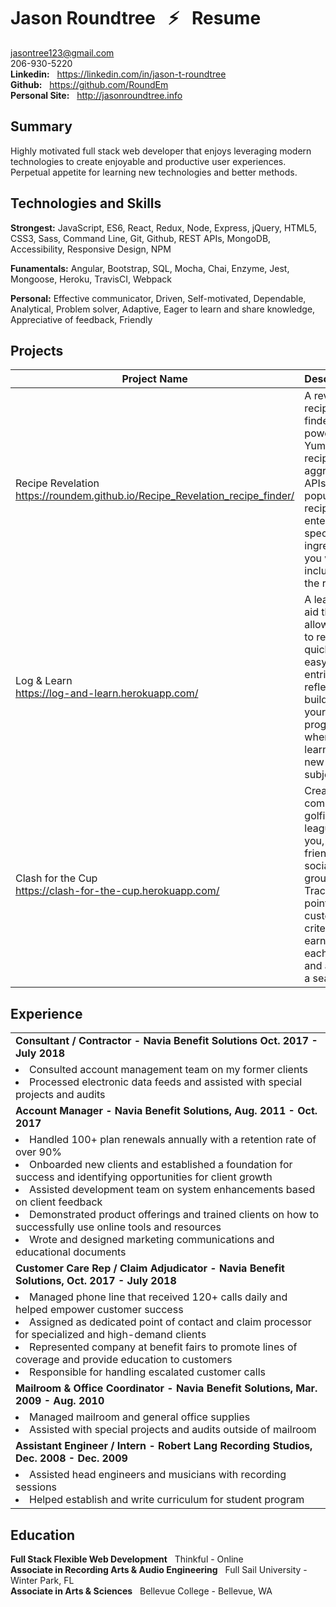 # Jason Roundtree &nbsp; :zap: &nbsp; Resume
jasontree123@gmail.com  
206-930-5220  
__Linkedin:__ &nbsp; https://linkedin.com/in/jason-t-roundtree  
__Github:__ &nbsp; https://github.com/RoundEm  
__Personal Site:__ &nbsp; http://jasonroundtree.info

## Summary

Highly motivated full stack web developer that enjoys leveraging modern technologies to create enjoyable and productive user experiences. Perpetual appetite for learning new technologies and better methods.

## Technologies and Skills

__Strongest:__  JavaScript, ES6, React, Redux, Node, Express, jQuery, HTML5, CSS3, Sass, Command Line, Git, Github, REST APIs, MongoDB, Accessibility, Responsive Design, NPM  

__Funamentals:__  Angular, Bootstrap, SQL, Mocha, Chai, Enzyme, Jest, Mongoose, Heroku, TravisCI, Webpack  

__Personal:__  Effective communicator, Driven, Self-motivated, Dependable, Analytical, Problem solver, Adaptive, Eager to learn and share knowledge, Appreciative of feedback, Friendly

## Projects

Project Name | Description | Built With
-------------|-------------|-----------
Recipe Revelation <br /> https://roundem.github.io/Recipe_Revelation_recipe_finder/ | A reverse recipe finder powered by Yummly’s recipe aggregator APIs. Find popular recipes by entering specific ingredients you want included in the results. | JavaScript, jQuery, HTML, CSS, AJAX, External API
Log & Learn <br /> https://log-and-learn.herokuapp.com/ | A learning aid that allows you to record quick and easy log entries to reflect and build upon your progress when learning a new subject. | JavaScript, jQuery, HTML, CSS, Node/Express, AJAX, RESTful API, Mocha, Chai
Clash for the Cup <br /> https://clash-for-the-cup.herokuapp.com/ | Create competitive golfing leagues for you, your friends and social groups. Track points for custom criteria earned in each round and across a season. | JavaScript, React, Node/Express, HTML, CSS, Styled Components, AJAX, RESTful API, Enzyme, Jest, Mocha, Chai

## Experience

<table>
  <tr>
    <td><strong>Consultant / Contractor - Navia Benefit Solutions Oct. 2017 - July 2018</strong></td>
  </tr>
  <tr>
    <td>
      <li>Consulted account management team on my former clients</li>
      <li>Processed electronic data feeds and assisted with special projects and audits</li>
    </td>
  </tr>
  
  <tr>
    <td><strong>Account Manager - Navia Benefit Solutions, Aug. 2011 - Oct. 2017</strong></td>
  </tr>
  <tr>
    <td>
      <li>Handled 100+ plan renewals annually with a retention rate of over 90%</li>
      <li>Onboarded new clients and established a foundation for success and identifying opportunities for client growth</li>
      <li>Assisted development team on system enhancements based on client feedback</li>
      <li>Demonstrated product offerings and trained clients on how to successfully use online tools and resources</li>
      <li>Wrote and designed marketing communications and educational documents</li>
    </td>
  </tr>
  
  <tr>
    <td><strong>Customer Care Rep / Claim Adjudicator - Navia Benefit Solutions, Oct. 2017 - July 2018</strong></td>
  </tr>
  <tr>
    <td>
      <li>Managed phone line that received 120+ calls daily and helped empower customer success</li>
      <li>Assigned as dedicated point of contact and claim processor for specialized and high-demand clients</li>
      <li>Represented company at benefit fairs to promote lines of coverage and provide education to customers</li>
      <li>Responsible for handling escalated customer calls</li>
    </td>
  </tr>
  
  <tr>
    <td><strong>Mailroom & Office Coordinator - Navia Benefit Solutions, Mar. 2009 - Aug. 2010</strong></td>
  </tr>
  <tr>
    <td>
      <li>Managed mailroom and general office supplies</li>
      <li>Assisted with special projects and audits outside of mailroom</li>
    </td>
  </tr>
  
  <tr>
    <td><strong>Assistant Engineer / Intern - Robert Lang Recording Studios, Dec. 2008 - Dec. 2009</strong></td>
  </tr>
  <tr>
    <td>
      <li>Assisted head engineers and musicians with recording sessions</li>
      <li>Helped establish and write curriculum for student program</li>
    </td>
  </tr>
   
</table>

## Education

__Full Stack Flexible Web Development__  &nbsp; Thinkful - Online  
__Associate in Recording Arts & Audio Engineering__  &nbsp; Full Sail University - Winter Park, FL  
__Associate in Arts & Sciences__  &nbsp; Bellevue College - Bellevue, WA

